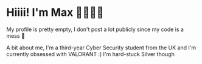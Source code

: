 # Hiiii! I'm Max 💁🏽‍♂️✨

My profile is pretty empty, I don't post a lot publicly since my code is a mess 🍝

A bit about me, I'm a third-year Cyber Security student from the UK and I'm currently obsessed with VALORANT :) I'm hard-stuck Silver though
